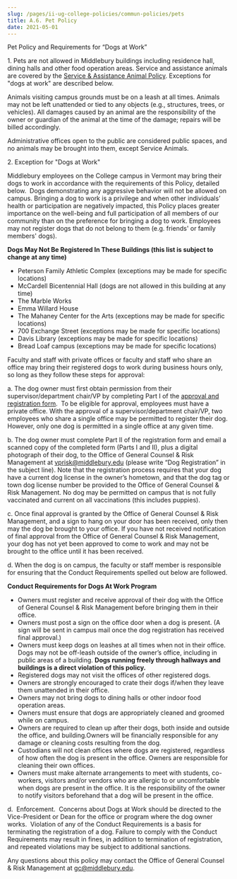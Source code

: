 ```yaml
---
slug: /pages/ii-ug-college-policies/commun-policies/pets
title: A.6. Pet Policy
date: 2021-05-01
---
```

Pet Policy and Requirements for “Dogs at Work”

1\. Pets are not allowed in Middlebury buildings including residence hall, dining halls and other food operation areas. Service and assistance animals are covered by the [Service & Assistance Animal Policy](/pages/i-policies-for-all/non-discrim-policies/svc-assist-animals). Exceptions for "dogs at work" are described below.

Animals visiting campus grounds must be on a leash at all times. Animals may not be left unattended or tied to any objects (e.g., structures, trees, or vehicles). All damages caused by an animal are the responsibility of the owner or guardian of the animal at the time of the damage; repairs will be billed accordingly.

Administrative offices open to the public are considered public spaces, and no animals may be brought into them, except Service Animals.

2\. Exception for "Dogs at Work"

Middlebury employees on the College campus in Vermont may bring their dogs to work in accordance with the requirements of this Policy, detailed below.  Dogs demonstrating any aggressive behavior will not be allowed on campus. Bringing a dog to work is a privilege and when other individuals’ health or participation are negatively impacted, this Policy places greater importance on the well-being and full participation of all members of our community than on the preference for bringing a dog to work. Employees may not register dogs that do not belong to them (e.g. friends' or family members' dogs).

**Dogs May Not Be Registered In These Buildings (this list is subject to change at any time)**

*   Peterson Family Athletic Complex (exceptions may be made for specific locations)
*   McCardell Bicentennial Hall (dogs are not allowed in this building at any time)
*   The Marble Works
*   Emma Willard House
*   The Mahaney Center for the Arts (exceptions may be made for specific locations)
*   700 Exchange Street (exceptions may be made for specific locations)
*   Davis Library (exceptions may be made for specific locations)
*   Bread Loaf campus (exceptions may be made for specific locations)

Faculty and staff with private offices or faculty and staff who share an office may bring their registered dogs to work during business hours only, so long as they follow these steps for approval:

a. The dog owner must first obtain permission from their supervisor/department chair/VP by completing Part I of the [approval and registration form](/assets/dog-at-work-registration-form_2022.pdf).  To be eligible for approval, employees must have a private office. With the approval of a supervisor/department chair/VP, two employees who share a single office may be permitted to register their dog. However, only one dog is permitted in a single office at any given time.

b. The dog owner must complete Part II of the registration form and email a scanned copy of the completed form (Parts I and II), plus a digital photograph of their dog, to the Office of General Counsel & Risk Management at [vprisk@middlebury.edu](mailto:vprisk@middlebury.edu) (please write “Dog Registration” in the subject line). Note that the registration process requires that your dog have a current dog license in the owner’s hometown, and that the dog tag or town dog license number be provided to the Office of General Counsel & Risk Management. No dog may be permitted on campus that is not fully vaccinated and current on all vaccinations (this includes puppies).

c. Once final approval is granted by the Office of General Counsel & Risk Management, and a sign to hang on your door has been received, only then may the dog be brought to your office. If you have not received notification of final approval from the Office of General Counsel & Risk Management, your dog has not yet been approved to come to work and may not be brought to the office until it has been received. 

d. When the dog is on campus, the faculty or staff member is responsible for ensuring that the Conduct Requirements spelled out below are followed.

**Conduct Requirements for Dogs At Work Program**

*   Owners must register and receive approval of their dog with the Office of General Counsel & Risk Management before bringing them in their office.
*   Owners must post a sign on the office door when a dog is present. (A sign will be sent in campus mail once the dog registration has received final approval.)
*   Owners must keep dogs on leashes at all times when not in their office. Dogs may not be off-leash outside of the owner’s office, including in public areas of a building. **Dogs running freely through hallways and buildings is a direct violation of this policy.**
*   Registered dogs may not visit the offices of other registered dogs.
*   Owners are strongly encouraged to crate their dogs if/when they leave them unattended in their office.
*   Owners may not bring dogs to dining halls or other indoor food operation areas. 
*   Owners must ensure that dogs are appropriately cleaned and groomed while on campus.
*   Owners are required to clean up after their dogs, both inside and outside the office, and building.Owners will be financially responsible for any damage or cleaning costs resulting from the dog.
*   Custodians will not clean offices where dogs are registered, regardless of how often the dog is present in the office. Owners are responsible for cleaning their own offices.
*   Owners must make alternate arrangements to meet with students, co-workers, visitors and/or vendors who are allergic to or uncomfortable when dogs are present in the office. It is the responsibility of the owner to notify visitors beforehand that a dog will be present in the office.

d.  Enforcement.  Concerns about Dogs at Work should be directed to the Vice-President or Dean for the office or program where the dog owner works.  Violation of any of the Conduct Requirements is a basis for terminating the registration of a dog. Failure to comply with the Conduct Requirements may result in fines, in addition to termination of registration, and repeated violations may be subject to additional sanctions.

Any questions about this policy may contact the Office of General Counsel & Risk Management at [gc@middlebury.edu](mailto:gc@middlebury.edu).
